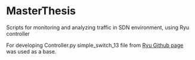 # MasterThesis
Scripts for monitoring and analyzing traffic in SDN environment, using Ryu controller

For developing Controller.py simple_switch_13 file from [Ryu Github page](https://github.com/faucetsdn/ryu/tree/master/ryu/app) was used as a base.
